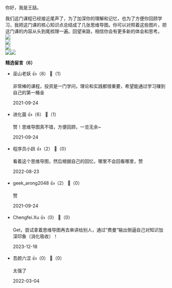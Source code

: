 你好，我是王喆。

我们这门课程已经接近尾声了，为了加深你的理解和记忆，也为了方便你回顾学习，我把这门课的核心知识点总结成了几张思维导图。你可以对照着这些图片，把这门课的内容从头到尾梳理一遍。回望来路，相信你会有更多新的体会和思考。  
![](https://static001.geekbang.org/resource/image/a8/1f/a802c83b5093bd06365ab67fc2903a1f.jpg?wh=2248x1260)  
![](https://static001.geekbang.org/resource/image/9f/b6/9f0fb700a72e3f30f6545a496bf44cb6.jpg?wh=2248x1115)  
![](https://static001.geekbang.org/resource/image/02/36/029f5872af9d118f1a44c3810cf4dd36.jpg?wh=2247x913)  
![](https://static001.geekbang.org/resource/image/e8/bd/e81797d1e31c2260622b42713ef9b0bd.jpg?wh=2248x3915)![](https://static001.geekbang.org/resource/image/b7/87/b7b1b445375002caf93f904c0ca02a87.jpg?wh=2248x7130)
<div><strong>精选留言（6）</strong></div><ul>
<li><span>巫山老妖</span> 👍（8） 💬（1）<p>非常棒的课程，投资是一门学问，理论和实践都很重要，希望能通过学习赚到自己的第一桶金</p>2021-09-24</li><br/><li><span>进化菌</span> 👍（6） 💬（1）<p>赞！思维导图真不错，方便回顾，一览无余~</p>2021-09-24</li><br/><li><span>程序员小跃</span> 👍（2） 💬（0）<p>看着这个思维导图，然后根据自己的回忆，哪里不会回看哪里，赞</p>2022-08-23</li><br/><li><span>geek_arong2048</span> 👍（2） 💬（0）<p>赞</p>2021-09-24</li><br/><li><span>Chengfei.Xu</span> 👍（0） 💬（0）<p>Get，尝试拿着思维导图再去串讲给别人，通过“费曼”输出倒逼自己对知识加深印象（消化吸收）！</p>2023-12-18</li><br/><li><span>吾颜六涩</span> 👍（0） 💬（0）<p>太强了</p>2022-03-04</li><br/>
</ul>